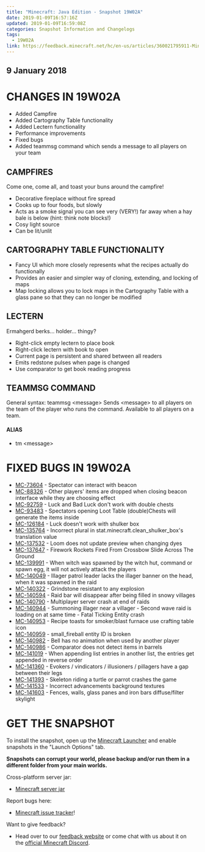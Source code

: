 ```yaml
---
title: "Minecraft: Java Edition - Snapshot 19W02A"
date: 2019-01-09T16:57:16Z
updated: 2019-01-09T16:59:08Z
categories: Snapshot Information and Changelogs
tags:
  - 19W02A
link: https://feedback.minecraft.net/hc/en-us/articles/360021795911-Minecraft-Java-Edition-Snapshot-19W02A
---
```


## **9 January 2018**

# CHANGES IN 19W02A

- Added Campfire
- Added Cartography Table functionality
- Added Lectern functionality
- Performance improvements
- Fixed bugs
- Added teammsg command which sends a message to all players on your team

## CAMPFIRES

Come one, come all, and toast your buns around the campfire!

- Decorative fireplace without fire spread
- Cooks up to four foods, but slowly
- Acts as a smoke signal you can see very (VERY!) far away when a hay bale is below (hint: think note blocks!)
- Cosy light source
- Can be lit/unlit

## CARTOGRAPHY TABLE FUNCTIONALITY

- Fancy UI which more closely represents what the recipes actually do functionally
- Provides an easier and simpler way of cloning, extending, and locking of maps
- Map locking allows you to lock maps in the Cartography Table with a glass pane so that they can no longer be modified

## LECTERN

Ermahgerd berks... holder... thingy?

- Right-click empty lectern to place book
- Right-click lectern with book to open
- Current page is persistent and shared between all readers
- Emits redstone pulses when page is changed
- Use comparator to get book reading progress

## TEAMMSG COMMAND

General syntax: teammsg \<message\> Sends \<message\> to all players on the team of the player who runs the command. Available to all players on a team.

#### ALIAS

- tm \<message\>

# FIXED BUGS IN 19W02A

- [MC-73604](https://bugs.mojang.com/browse/MC-73604) - Spectator can interact with beacon
- [MC-88326](https://bugs.mojang.com/browse/MC-88326) - Other players' items are dropped when closing beacon interface while they are choosing effect
- [MC-92759](https://bugs.mojang.com/browse/MC-92759) - Luck and Bad Luck don't work with double chests
- [MC-93483](https://bugs.mojang.com/browse/MC-93483) - Spectators opening Loot Table (double)Chests will generate the items inside
- [MC-126184](https://bugs.mojang.com/browse/MC-126184) - Luck doesn't work with shulker box
- [MC-135764](https://bugs.mojang.com/browse/MC-135764) - Incorrect plural in stat.minecraft.clean_shulker_box's translation value
- [MC-137532](https://bugs.mojang.com/browse/MC-137532) - Loom does not update preview when changing dyes
- [MC-137647](https://bugs.mojang.com/browse/MC-137647) - Firework Rockets Fired From Crossbow Slide Across The Ground
- [MC-139991](https://bugs.mojang.com/browse/MC-139991) - When witch was spawned by the witch hut, command or spawn egg, it will not actively attack the players
- [MC-140049](https://bugs.mojang.com/browse/MC-140049) - Illager patrol leader lacks the illager banner on the head, when it was spawned in the raid
- [MC-140322](https://bugs.mojang.com/browse/MC-140322) - Grindstone resistant to any explosion
- [MC-140594](https://bugs.mojang.com/browse/MC-140594) - Raid bar will disappear after being filled in snowy villages
- [MC-140790](https://bugs.mojang.com/browse/MC-140790) - Multiplayer server crash at end of raids
- [MC-140944](https://bugs.mojang.com/browse/MC-140944) - Summoning illager near a villager - Second wave raid is loading on at same time - Fatal Ticking Entity crash
- [MC-140953](https://bugs.mojang.com/browse/MC-140953) - Recipe toasts for smoker/blast furnace use crafting table icon
- [MC-140959](https://bugs.mojang.com/browse/MC-140959) - small_fireball entity ID is broken
- [MC-140982](https://bugs.mojang.com/browse/MC-140982) - Bell has no animation when used by another player
- [MC-140986](https://bugs.mojang.com/browse/MC-140986) - Comparator does not detect items in barrels
- [MC-141019](https://bugs.mojang.com/browse/MC-141019) - When appending list entries in another list, the entries get appended in reverse order
- [MC-141360](https://bugs.mojang.com/browse/MC-141360) - Evokers / vindicators / illusioners / pillagers have a gap between their legs
- [MC-141393](https://bugs.mojang.com/browse/MC-141393) - Skeleton riding a turtle or parrot crashes the game
- [MC-141533](https://bugs.mojang.com/browse/MC-141533) - Incorrect advancements background textures
- [MC-141603](https://bugs.mojang.com/browse/MC-141603) - Fences, walls, glass panes and iron bars diffuse/filter skylight

# GET THE SNAPSHOT

To install the snapshot, open up the [Minecraft Launcher](https://minecraft.net/download) and enable snapshots in the "Launch Options" tab.

**Snapshots can corrupt your world, please backup and/or run them in a different folder from your main worlds.**

Cross-platform server jar:

- [Minecraft server jar](https://launcher.mojang.com/v1/objects/f8078dd487483a917645f7a5561290e28bd875c4/server.jar)

Report bugs here:

- [Minecraft issue tracker](https://bugs.mojang.com/browse/MC)!

Want to give feedback?

- Head over to our [feedback website](http://aka.ms/snapshotfeedback) or come chat with us about it on the [official Minecraft Discord](https://minecraft.net/en-us/article/discord.gg/Minecraft!).
